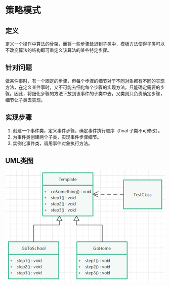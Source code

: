 # 策略模式

## 定义

定义一个操作中算法的骨架，而将一些步骤延迟到子类中，模板方法使得子类可以不改变算法的结构即可重定义该算法的某些特定步骤。

## 针对问题

做某件事时，有一个固定的步骤，但每个步骤的细节对于不同对象都有不同的实现方法，在定义某件事时，又不可能去细化每个步骤的实现方法，只能确定需要的步骤。因此，将细化步骤的方法下放到该事件的子类中去，父类则只负责确定步骤，细节让子类去实现。

## 实现步骤

1. 创建一个事件类，定义事件步骤，确定事件执行顺序（final 子类不可修改）。
2. 为事件类创建两个子类，实现事件步骤细节。
3. 实例化事件类，调用事件对象执行方法。

## UML类图

![.png](./assets/模板模式.png)



